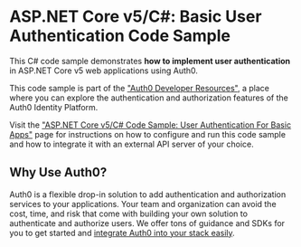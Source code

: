 # ASP.NET Core v5/C#: Basic User Authentication Code Sample

This C# code sample demonstrates **how to implement user authentication** in ASP.NET Core v5 web applications using Auth0.

This code sample is part of the ["Auth0 Developer Resources"](https://developer.auth0.com/resources), a place where you can explore the authentication and authorization features of the Auth0 Identity Platform.

Visit the ["ASP.NET Core v5/C# Code Sample: User Authentication For Basic Apps"](https://developer.auth0.com/resources/code-samples/web-app/aspnet-core/basic-authentication/v5_csharp) page for instructions on how to configure and run this code sample and how to integrate it with an external API server of your choice.

## Why Use Auth0?

Auth0 is a flexible drop-in solution to add authentication and authorization services to your applications. Your team and organization can avoid the cost, time, and risk that come with building your own solution to authenticate and authorize users. We offer tons of guidance and SDKs for you to get started and [integrate Auth0 into your stack easily](https://developer.auth0.com/resources/code-samples/full-stack).
